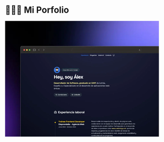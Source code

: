 # 👨🏻‍💻 Mi Porfolio

<div align="center">
<a href="https://porfolioalexrodgon.netlify.app/">
<img src="./public/porfolio.webp">
</a>
<p></p>
</div>

<p></p>
